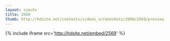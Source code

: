 ```yaml
---
layout: sieutv
title: 2569
thumb: http://hdsite.net/contents/videos_screenshots/2000/2569/preview_360p.mp4.jpg
---
```

{% include iframe src='http://hdsite.net/embed/2569' %}
 
